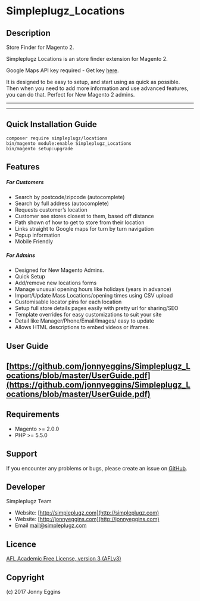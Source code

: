 # Simpleplugz_Locations
Description
------------
 Store Finder for Magento 2.

 Simpleplugz Locations is an store finder extension for Magento 2.

 Google Maps API key required  - Get key [here](https://developers.google.com/maps/documentation/directions/get-api-key).

 It is designed to be easy to setup, and start using as quick as possible. Then when you need to add more information and use advanced features, you can do that. Perfect for New Magento 2 admins.
 
------------
------------

Quick Installation Guide
---------------------------------------------

    composer require simpleplugz/locations
    bin/magento module:enable Simpleplugz_Locations
    bin/magento setup:upgrade

Features
------------
##### For Customers
* Search by postcode/zipcode (autocomplete)
* Search by full address  (autocomplete)
* Requests customer’s location
* Customer see stores closest to them, based off distance
* Path shown of how to get to store from their location
* Links straight to Google maps for turn by turn navigation
* Popup information
* Mobile Friendly
##### For Admins
* Designed for New Magento Admins.
* Quick Setup
* Add/remove new locations forms
* Manage unusual opening hours like holidays (years in advance)
* Import/Update Mass Locations/opening times using CSV upload
* Customisable locator pins for each location
* Setup full store details pages easily with pretty url for sharing/SEO
* Template overrides for easy customizations to suit your site
* Detail like Manager/Phone/Email/Images/ easy to update
* Allows HTML descriptions to embed videos or iframes.


User Guide
------------
[https://github.com/jonnyeggins/Simpleplugz_Locations/blob/master/UserGuide.pdf](https://github.com/jonnyeggins/Simpleplugz_Locations/blob/master/UserGuide.pdf)
-------------------------------

Requirements
------------
- Magento >= 2.0.0
- PHP >= 5.5.0

Support
-------
If you encounter any problems or bugs, please create an issue on [GitHub](https://github.com/jonnyeggins/Simpleplugz_Locations).


Developer
---------
Simpleplugz Team
* Website: [http://simpleplugz.com](http://simpleplugz.com)
* Website: [http://jonnyeggins.com](http://jonnyeggins.com)
* Email [mail@simpleplugz.com](mail@simpleplugz.com)


Licence
-------
[AFL Academic Free License, version 3 (AFLv3)](https://opensource.org/licenses/AFL-3.0)

Copyright
---------
(c) 2017 Jonny Eggins
